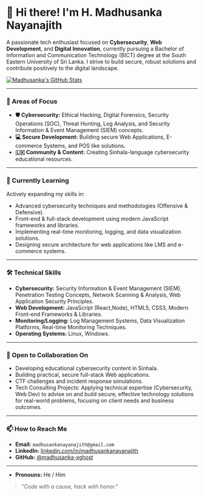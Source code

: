 # 👋 Hi there! I'm H. Madhusanka Nayanajith

A passionate tech enthusiast focused on **Cybersecurity**, **Web Development**, and **Digital Innovation**, currently pursuing a Bachelor of Information and Communication Technology (BICT) degree at the South Eastern University of Sri Lanka. I strive to build secure, robust solutions and contribute positively to the digital landscape.

[![Madhusanka's GitHub Stats](https://github-readme-stats.vercel.app/api?username=madhusanka-xghost&show_icons=true&theme=radical&hide_border=true&rank_icon=github&cache_seconds=1800)](https://github.com/madhusanka-xghost)

---

### 🎯 Areas of Focus

* **🛡️ Cybersecurity:** Ethical Hacking, Digital Forensics, Security Operations (SOC), Threat Hunting, Log Analysis, and Security Information & Event Management (SIEM) concepts.
* **💻 Secure Development:** Building secure Web Applications, E-commerce Systems, and POS like solutions.
* **🇱🇰 Community & Content:** Creating Sinhala-language cybersecurity educational resources.

---

### 🌱 Currently Learning

Actively expanding my skills in:

* Advanced cybersecurity techniques and methodologies (Offensive & Defensive).
* Front-end & full-stack development using modern JavaScript frameworks and libraries.
* Implementing real-time monitoring, logging, and data visualization solutions.
* Designing secure architecture for web applications like LMS and e-commerce systems.

---

### 🛠️ Technical Skills

* **Cybersecurity:** Security Information & Event Management (SIEM), Penetration Testing Concepts, Network Scanning & Analysis, Web Application Security Principles.
* **Web Development:** JavaScript (React,Node), HTML5, CSS3, Modern Front-end Frameworks & Libraries.
* **Monitoring/Logging:** Log Management Systems, Data Visualization Platforms, Real-time Monitoring Techniques.
* **Operating Systems:** Linux, Windows.

---

### 💞️ Open to Collaboration On

* Developing educational cybersecurity content in Sinhala.
* Building practical, secure full-stack Web applications.
* CTF challenges and incident response simulations.
* Tech Consulting Projects: Applying technical expertise (Cybersecurity, Web Dev) to advise on and build secure, effective technology solutions for real-world problems, focusing on client needs and business outcomes.


---

### 📫 How to Reach Me

* **Email:** `madhusankanayanajith@gmail.com`
* **LinkedIn:** [linkedin.com/in/madhusankanayanajith](https://linkedin.com/in/madhusankanayanajith)
* **GitHub:** [@madhusanka-xghost](https://github.com/madhusanka-xghost)

---

* **Pronouns:** He / Him
> _“Code with a cause, hack with honor.”_
